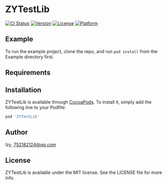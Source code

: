 # ZYTestLib

[![CI Status](https://img.shields.io/travis/lzy/ZYTestLib.svg?style=flat)](https://travis-ci.org/lzy/ZYTestLib)
[![Version](https://img.shields.io/cocoapods/v/ZYTestLib.svg?style=flat)](https://cocoapods.org/pods/ZYTestLib)
[![License](https://img.shields.io/cocoapods/l/ZYTestLib.svg?style=flat)](https://cocoapods.org/pods/ZYTestLib)
[![Platform](https://img.shields.io/cocoapods/p/ZYTestLib.svg?style=flat)](https://cocoapods.org/pods/ZYTestLib)

## Example

To run the example project, clone the repo, and run `pod install` from the Example directory first.

## Requirements

## Installation

ZYTestLib is available through [CocoaPods](https://cocoapods.org). To install
it, simply add the following line to your Podfile:

```ruby
pod 'ZYTestLib'
```

## Author

lzy, 752182124@qq.com

## License

ZYTestLib is available under the MIT license. See the LICENSE file for more info.
